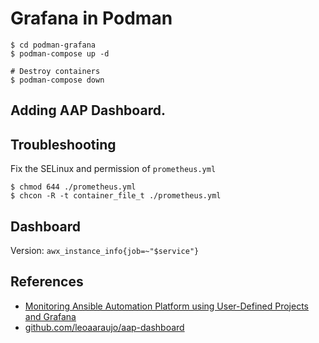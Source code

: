 # Grafana in Podman

```shell
$ cd podman-grafana
$ podman-compose up -d

# Destroy containers
$ podman-compose down
```


## Adding AAP Dashboard.


## Troubleshooting

Fix the SELinux and permission of `prometheus.yml`

```shell
$ chmod 644 ./prometheus.yml
$ chcon -R -t container_file_t ./prometheus.yml
```
## Dashboard

Version: `awx_instance_info{job=~"$service"}`

## References

- [Monitoring Ansible Automation Platform using User-Defined Projects and Grafana](https://www.redhat.com/en/blog/monitoring-ansible-automation-platform-using-user-defined-projects-and-grafana)
- [github.com/leoaaraujo/aap-dashboard](https://github.com/leoaaraujo/aap-dashboard)
